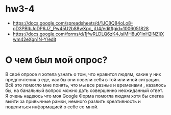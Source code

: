 # hw3-4

* https://docs.google.com/spreadsheets/d/1JC8Q84oLo8-qD3PBIbJoDP6JZ_Pw45U2b88wXpc_jU4/edit#gid=1006051828
* https://docs.google.com/forms/d/1jfwRLDLQ6zK4JsiMH8u01inH2lNZljXwm42eXgn1N-Y/edit
# О чем был мой опрос?

В своё опросе я хотела узнать о том, что нравится людям, какие у них предпочтения в еде, как бы они повели себя в той или иной ситуации. Всё это помогло мне понять, что мы все разные и временами , казалось бы, на банальный вопрос можно дать совершенно неожиданный ответ. Я очень надеюсь что моя Google Форма помогла людям хотя бы слегка выйти за привычные рамки, немного развить креативность и поделиться информацией о себе со мной.
